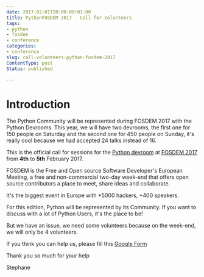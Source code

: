 ```yaml
---
date: 2017-02-01T20:00:00+01:00
title: PythonFOSDEM 2017 - Call for Volunteers
tags:
- python
- fosdem
- conference
categories:
- conference
slug: call-volunteers-python-fosdem-2017
ContentType: post
Status: published

---
```


# Introduction

The Python Community will be represented during FOSDEM 2017 with the Python Devrooms.
This year, we will have two devrooms, the first one for 150 people on Saturday and the second one for 450 people on Sunday, it's really cool because we had accepted 24 talks instead of 16.

This is the official call for sessions for the [Python devroom](https://www.python-fosdem.org) at [FOSDEM 2017](https://fosdem.org/2017)
from **4th** to **5th** February 2017.

FOSDEM is the Free and Open source Software Developer's European Meeting, a free
and non-commercial two-day week-end that offers open source contributors a place
to meet, share ideas and collaborate.

It's the biggest event in Europe with +5000 hackers, +400 speakers.

For this edition, Python will be represented by its Community. If you want to
discuss with a lot of Python Users, it's the place to be!

But we have an issue, we need some volunteers because on the week-end, we will only be 4 volunteers.

If you think you can help us, please fill this [Google Form](https://goo.gl/forms/IOmGbEgFLVnmUGjO2)

Thank you so much for your help

Stephane